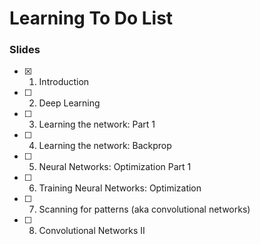 # Learning To Do List

### Slides

- [x] 1. Introduction
- [ ] 2. Deep Learning
- [ ] 3. Learning the network: Part 1
- [ ] 4. Learning the network: Backprop
- [ ] 5. Neural Networks: Optimization Part 1
- [ ] 6. Training Neural Networks: Optimization
- [ ] 7. Scanning for patterns (aka convolutional networks)
- [ ] 8. Convolutional Networks II
